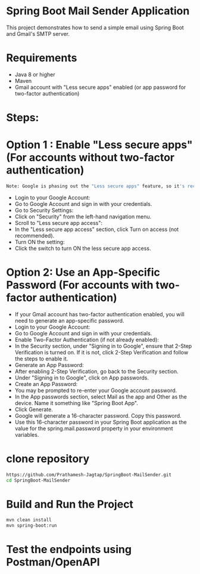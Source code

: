 # Spring Boot Mail Sender Application

This project demonstrates how to send a simple email using Spring Boot and Gmail's SMTP server.

# Requirements

- Java 8 or higher
- Maven
- Gmail account with "Less secure apps" enabled (or app password for two-factor authentication)

# Steps: 

# Option 1 : Enable "Less secure apps" (For accounts without two-factor authentication)
```bash
Note: Google is phasing out the "Less secure apps" feature, so it's recommended to use two-factor authentication with an app-specific password if possible.
```
- Login to your Google Account:
- Go to Google Account and sign in with your credentials.
- Go to Security Settings:
- Click on "Security" from the left-hand navigation menu.
- Scroll to "Less secure app access":
- In the "Less secure app access" section, click Turn on access (not recommended).
- Turn ON the setting:
- Click the switch to turn ON the less secure app access.
  
# Option 2: Use an App-Specific Password (For accounts with two-factor authentication)
- If your Gmail account has two-factor authentication enabled, you will need to generate an app-specific password.
- Login to your Google Account:
- Go to Google Account and sign in with your credentials.
- Enable Two-Factor Authentication (if not already enabled):
- In the Security section, under "Signing in to Google", ensure that 2-Step Verification is turned on. If it is not, click 2-Step Verification and follow the steps to enable it.
- Generate an App Password:
- After enabling 2-Step Verification, go back to the Security section.
- Under "Signing in to Google", click on App passwords.
- Create an App Password:
- You may be prompted to re-enter your Google account password.
- In the App passwords section, select Mail as the app and Other as the device. Name it something like "Spring Boot App".
- Click Generate.
- Google will generate a 16-character password. Copy this password.
- Use this 16-character password in your Spring Boot application as the value for the spring.mail.password property in your environment variables.

# clone repository

```bash
https://github.com/Prathamesh-Jagtap/SpringBoot-MailSender.git
cd SpringBoot-MailSender
```

# Build and Run the Project

```bash
mvn clean install
mvn spring-boot:run
```

# Test the endpoints using Postman/OpenAPI

